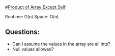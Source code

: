 #[Product of Array Except Self](https://leetcode.com/problems/product-of-array-except-self/)

Runtime: O(n)
Space: O(n)

## Questions:
- Can I assume the values in the array are all ints?
- Null values allowed?
